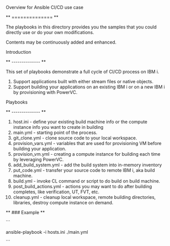 Overview for Ansible CI/CD use case

** ============== **



The playbooks in this directory provides you the samples that you could directly use or do your own modifications.

Contents may be continuously added and enhanced.



Introduction

** -------------- **

This set of playbooks demonstrate a full cycle of CI/CD process on IBM i. 

1. Support applications built with either stream files or native objects.
2. Support building your applications on an existing IBM i or on a new IBM i by provisioning with PowerVC.



Playbooks

** -------------- **

1. host.ini - define your existing build machine info or the compute  instance info you want to create in building
2. main.yml - starting point of the process.
3. git_clone.yml - clone source code to your local workspace.
4. provision_vars.yml - variables that are used for provisioning VM before building your application.
5. provision_vm.yml - creating a compute instance for building each time by leveraging PowerVC.
6. add_build_system.yml - add the build system into in-memory inventory
7. put_code.yml - transfer your source code to remote IBM i, aka build machine.
8. build.yml - invoke CL command or script to do build on build machine.
9. post_build_actions.yml - actions you may want to do after building completes, like verification, UT, FVT, etc.
10. cleanup.yml - cleanup local workspace, remote building directories, libraries, destroy compute instance on demand.



** ### Example **



\```

ansible-playbook -i hosts.ini ./main.yml

\```

